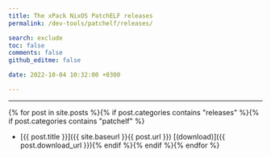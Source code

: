 ```yaml
---
title: The xPack NixOS PatchELF releases
permalink: /dev-tools/patchelf/releases/

search: exclude
toc: false
comments: false
github_editme: false

date: 2022-10-04 10:32:00 +0300

---
```


___
{% for post in site.posts %}{% if post.categories contains "releases" %}{% if post.categories contains "patchelf" %}
* [{{ post.title }}]({{ site.baseurl }}{{ post.url }}) [(download)]({{ post.download_url }}){% endif %}{% endif %}{% endfor %}

